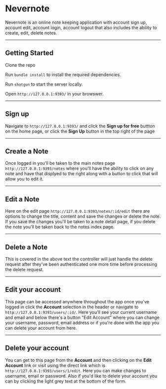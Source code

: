# Nevernote

Nevernote is an online note keeping application with account sign up, account edit, account login, account logout that also includes the ability to create, edit, delete notes.

----

## Getting Started

Clone the repo

Run ```bundle install``` to install the required dependencies.

Run ```shotgun``` to start the server locally.

Open ```http://127.0.0.1:9393/``` in your browswer.


-----

## Sign up

Navigate to ```http://127.0.0.1:9393/``` and click the **Sign up for free** buttton on the home page, or click the **Sign Up** button in the top right of the page


-----
## Create a Note

Once logged in you'll be taken to the main notes page ```http://127.0.0.1:9393/notes``` where you'll have the ability to click on any note and have that displyed to the right along with a button to click that will allow you to edit it.

-----
## Edit a Note

Here on the edit page ```http://127.0.0.1:9393/notes/:id/edit``` there are options to change the title, content and save the changes or delete the note. If you save the changes you'll be taken to a note detail page, if you delete the note you'll be taken back to the notes index page.

-----
## Delete a Note

This is covered in the above text the controller will just handle the delete request after they've been authenticated one more time before processing the delete request.

-----
## Edit your account

This page can be accessed anywhere throughout the app once you've logged in click the **Account** selection in the header or navigate to ```http://127.0.0.1:9393/users/:id/```. Here you'll see your current username and email and below there's a button "Edit Account" where you can change your username, password, email address or if you're done with the app you can delete your account from here.

-----
## Delete your account

You can get to this page from the **Account** and then clicking on the **Edit Account** link or visit using the direct link which is ```http://127.0.0.1:9393/users/1/edit```. Here you can make changes to username, email or password. Also if you'd like to delete your account you can by clicking the light grey text at the bottom of the form.

### 
